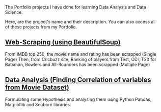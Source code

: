 The Portfolio projects I have done for learning Data Analysis and Data Science.

Here, are the project's name and their description. You can also access all of these projects from my Portfolio.

## [Web-Scraping (using BeautifulSoup)](https://github.com/ROCKET19/Data-Analyst/blob/main/Web_Scraping(from%20Cricbuzz%20-%20multiple%20pages).ipynb)

From IMDB top 250, the movie name and rating has been scrapped (Single Page)
Then, from Cricbuzz site, Ranking of players from Test, ODI, T20 for Batsman, Bowlers and All-Rounders has been scrapped (Multiple Page)

## [Data Analysis (Finding Correlation of variables from Movie Dataset)](https://github.com/ROCKET19/Data-Analyst/blob/main/Movie_Industry_Correlation.ipynb)

Formulating some Hypothesis and analysing them using Python Pandas, Matplotlib and Seaborn libraries.
